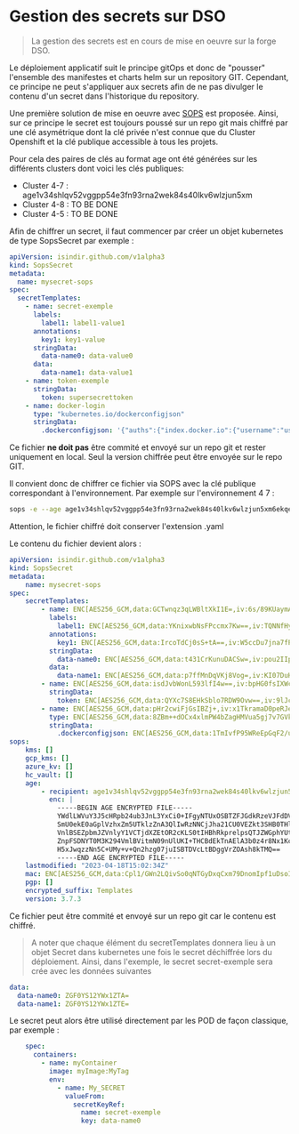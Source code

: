 # Gestion des secrets sur DSO

> La gestion des secrets est en cours de mise en oeuvre sur la forge DSO.

Le déploiement applicatif suit le principe gitOps et donc de "pousser" l'ensemble des manifestes et charts helm sur un repository GIT. Cependant, ce principe ne peut s'appliquer aux secrets afin de ne pas divulger le contenu d'un secret dans l'historique du repository.

Une première solution de mise en oeuvre avec [SOPS](https://github.com/mozilla/sops) est proposée. Ainsi, sur ce principe le secret est toujours poussé sur un repo git mais chiffré par une clé asymétrique dont la clé privée n'est connue que du Cluster Openshift et la clé publique accessible à tous les projets.

Pour cela des paires de clés au format age ont été générées sur les différents clusters dont voici les clés publiques:
 * Cluster 4-7 : age1v34shlqv52vggpp54e3fn93rna2wek84s40lkv6wlzjun5xm
 * Cluster 4-8 : TO BE DONE
 * Cluster 4-5 : TO BE DONE

Afin de chiffrer un secret, il faut commencer par créer un objet kubernetes de type SopsSecret par exemple :
```yaml
apiVersion: isindir.github.com/v1alpha3
kind: SopsSecret
metadata:
  name: mysecret-sops
spec:
  secretTemplates:
    - name: secret-exemple
      labels:
        label1: label1-value1
      annotations:
        key1: key1-value
      stringData:
        data-name0: data-value0
      data:
        data-name1: data-value1
    - name: token-exemple
      stringData:
        token: supersecrettoken
    - name: docker-login
      type: "kubernetes.io/dockerconfigjson"
      stringData:
        .dockerconfigjson: '{"auths":{"index.docker.io":{"username":"user","password":"pass","email":"toto@example.com","auth":"dXNlcjpwYXNz"}}}'
```

Ce fichier **ne doit pas** être commité et envoyé sur un repo git et rester uniquement en local. Seul la version chiffrée peut être envoyée sur le repo GIT.

Il convient donc de chiffrer ce fichier via SOPS avec la clé publique correspondant à l'environnement. Par exemple sur l'environnement 4 7 :

```bash
sops -e --age age1v34shlqv52vggpp54e3fn93rna2wek84s40lkv6wlzjun5xm6ekqemjhn3 --encrypted-suffix Templates secret.sops.yaml > secret.sops.enc.yaml
```

Attention, le fichier chiffré doit conserver l'extension .yaml

Le contenu du fichier devient alors :

```yaml
apiVersion: isindir.github.com/v1alpha3
kind: SopsSecret
metadata:
    name: mysecret-sops
spec:
    secretTemplates:
        - name: ENC[AES256_GCM,data:GCTwnqz3qLWBltXkI1E=,iv:6s/89KUaymATUyyiavb1JQdndbvBY5XrBwdqg7Zp7nM=,tag:LcEyQU0/UvYWt7YCyGiFpw==,type:str]
          labels:
            label1: ENC[AES256_GCM,data:YKnixwbNsFPccmx7Kw==,iv:TQNNfHyvcJaXTnuNAi7iq/HHGpjtIN3SInxds1aWJpM=,tag:LCHNCjIQ8lrKRzlHIflYRA==,type:str]
          annotations:
            key1: ENC[AES256_GCM,data:IrcoTdCj0sS+tA==,iv:W5ccDu7jna7fP/ZfQ6cYaQX/uqU9PjKJ83PgJpHR9b0=,tag:4UDYI4WHXgipY8wXZu/NhA==,type:str]
          stringData:
            data-name0: ENC[AES256_GCM,data:t431CrKunuDACSw=,iv:pou2IIpBl6LeKloCC1yGzHA8Vkt/0Jo0nu8M4e+8XW0=,tag:kkuw1HXkSCS9f5K73MBEgw==,type:str]
          data:
            data-name1: ENC[AES256_GCM,data:p7ffMnDqVKj8Vog=,iv:KI07DuHBarC4du/sqrLus4o9s7o5knu/wu3W8ssO4e8=,tag:TgKXwVJJGEI9H5jWM5Ca4A==,type:str]
        - name: ENC[AES256_GCM,data:isdJvbWonL593lfI4w==,iv:bpHG0fsIXWcmJ3fCDebKXeFGWNrHfHRWTQ86e+Dgruw=,tag:HmgDZLLssR+roPBSsSrizw==,type:str]
          stringData:
            token: ENC[AES256_GCM,data:QYXc7S8EHkSblo7RDW9Ovw==,iv:9lJcVQ5EJR+LYVFX/0OUJ+uZqQx0kiL2Kze8OJ3fu0M=,tag:QDpVKlSS1jj+OnWzpfCW2Q==,type:str]
        - name: ENC[AES256_GCM,data:pHr2cwiFjGsIBZj+,iv:x1TkramaD0peRJe95n+r+ye5IWeeE630C0LwbVWJ154=,tag:7TiqbtURY7fn+9r2V7PlDA==,type:str]
          type: ENC[AES256_GCM,data:8ZBm++dOCx4xlmPW4bZagHMVua5gj7v7GVkEtBRX,iv:Y8HYgfO8Ae9SY3WYF/BYhKY9n6KESwQEHMNUPZfQd9o=,tag:LqlUy6FLcYAtYEa8qtx5NQ==,type:str]
          stringData:
            .dockerconfigjson: ENC[AES256_GCM,data:1TmIvfP95WReEpGqF2/ukxkvyFVdYbO3gda+oAtNZqwRZw749qvU8koYsi012s1/yhutll5v3ldqUYtr4sNuVS7TFVy2/qZ+ryiBaI8qUxt+kOx85eyfp36pJolwQtdQPNanRTLLkV4mf1JzSYOG6WAokkQ=,iv:X1jzTyp+CzTIowxH6gl2cIInk892cuO9/5JUkuCJdqI=,tag:DbtJe3pRo8TMrBO/gt4BDw==,type:str]
sops:
    kms: []
    gcp_kms: []
    azure_kv: []
    hc_vault: []
    age:
        - recipient: age1v34shlqv52vggpp54e3fn93rna2wek84s40lkv6wlzjun5xm6ekqemjhn3
          enc: |
            -----BEGIN AGE ENCRYPTED FILE-----
            YWdlLWVuY3J5cHRpb24ub3JnL3YxCi0+IFgyNTUxOSBTZFJGdkRzeVJFdDVUVjVS
            SmU0ekE0aGplVzhxZm5UTklzZnA3QlIwRzNNCjJha21CU0VEZkt3SHB0THlVZ1ZM
            VnlBSEZpbmJZVnlyY1VCTjdXZEtOR2cKLS0tIHBhRkprelpsQTJZWGphYUtRSlhJ
            ZnpFSDNYT0M3K294VmlBVitmN09nUlUKI+THCBdEkTnAElA3b0z4r8Nx1KcW7gks
            H5xJwqzzNn5C+UMy+v+Qn2hzg07juISBTDVcLtBDggVrZOAsh8kTMQ==
            -----END AGE ENCRYPTED FILE-----
    lastmodified: "2023-04-18T15:02:34Z"
    mac: ENC[AES256_GCM,data:Cpl1/GWn2LQivSo0qNTGyDxqCxm79DnomIpf1uDsoIuA5qqsluCUja0RLkEOm/fUD+UKzL8Muaqjo8+fbuKOvr4nfqaeARACPz377tdPEH55DHyg8Czv00OsxdHZ8C9BGeeSZr3YHDqQEKqQpK1zs7rBz/2adqD1SXrOFu+aiuQ=,iv:w+4DAXVAvD7IvDCBMTF+NfMRctp0dEWl+QsRJPsrd70=,tag:fWa0Sz3TlCQ2lIkVe6zE4Q==,type:str]
    pgp: []
    encrypted_suffix: Templates
    version: 3.7.3
```

Ce fichier peut être commité et envoyé sur un repo git car le contenu est chiffré.

> A noter que chaque élément du secretTemplates donnera lieu à un objet Secret dans kubernetes une fois le secret déchiffrée lors du déploiement. 
Ainsi, dans l'exemple, le secret secret-exemple sera crée avec les données suivantes
```yaml
data:
  data-name0: ZGF0YS12YWx1ZTA=
  data-name1: ZGF0YS12YWx1ZTE=
```
Le secret peut alors être utilisé directement par les POD de façon classique, par exemple :

```yaml
    spec:
      containers:
        - name: myContainer
          image: myImage:MyTag
          env:
            - name: My_SECRET
              valueFrom:
                secretKeyRef:
                  name: secret-exemple
                  key: data-name0
```


